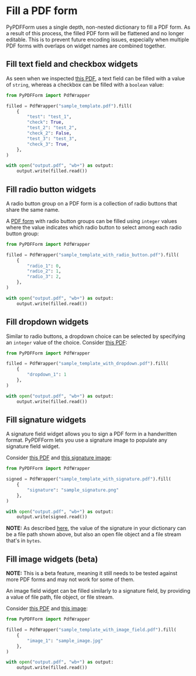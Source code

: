 # Fill a PDF form

PyPDFForm uses a single depth, non-nested dictionary to fill a PDF form. As a result of this process, the filled 
PDF form will be flattened and no longer editable. This is to prevent future encoding issues, especially when 
multiple PDF forms with overlaps on widget names are combined together.

## Fill text field and checkbox widgets

As seen when we 
inspected [this PDF](https://github.com/chinapandaman/PyPDFForm/raw/master/pdf_samples/sample_template.pdf), a text 
field can be filled with a value of `string`, whereas a checkbox can be filled with a `boolean` value:

```python
from PyPDFForm import PdfWrapper

filled = PdfWrapper("sample_template.pdf").fill(
    {
        "test": "test_1",
        "check": True,
        "test_2": "test_2",
        "check_2": False,
        "test_3": "test_3",
        "check_3": True,
    },
)

with open("output.pdf", "wb+") as output:
    output.write(filled.read())
```

## Fill radio button widgets

A radio button group on a PDF form is a collection of radio buttons that share the same name.

A [PDF form](https://github.com/chinapandaman/PyPDFForm/raw/master/pdf_samples/sample_template_with_radio_button.pdf) 
with radio button groups can be filled using `integer` values where the value indicates which radio button to select 
among each radio button group:

```python
from PyPDFForm import PdfWrapper

filled = PdfWrapper("sample_template_with_radio_button.pdf").fill(
    {
        "radio_1": 0,
        "radio_2": 1,
        "radio_3": 2,
    },
)

with open("output.pdf", "wb+") as output:
    output.write(filled.read())
```

## Fill dropdown widgets

Similar to radio buttons, a dropdown choice can be selected by specifying an `integer` value of the choice. Consider 
[this PDF](https://github.com/chinapandaman/PyPDFForm/raw/master/pdf_samples/dropdown/sample_template_with_dropdown.pdf):

```python
from PyPDFForm import PdfWrapper

filled = PdfWrapper("sample_template_with_dropdown.pdf").fill(
    {
        "dropdown_1": 1
    },
)

with open("output.pdf", "wb+") as output:
    output.write(filled.read())
```

## Fill signature widgets

A signature field widget allows you to sign a PDF form in a handwritten format. PyPDFForm lets you use a signature image to populate 
any signature field widget.

Consider [this PDF](https://github.com/chinapandaman/PyPDFForm/raw/master/pdf_samples/signature/sample_template_with_signature.pdf) 
and [this signature image](https://github.com/chinapandaman/PyPDFForm/raw/master/image_samples/sample_signature.png):

```python
from PyPDFForm import PdfWrapper

signed = PdfWrapper("sample_template_with_signature.pdf").fill(
    {
        "signature": "sample_signature.png"
    },
)

with open("output.pdf", "wb+") as output:
    output.write(signed.read())
```

**NOTE:** As described [here](install.md/#create-a-pdf-wrapper), the value of the signature in your dictionary can be 
a file path shown above, but also an open file object and a file stream that's in `bytes`.

## Fill image widgets (beta)

**NOTE:** This is a beta feature, meaning it still needs to be tested against more PDF forms and may not work for 
some of them.

An image field widget can be filled similarly to a signature field, by providing a value of file path, file object, or 
file stream.

Consider [this PDF](https://github.com/chinapandaman/PyPDFForm/raw/master/pdf_samples/sample_template_with_image_field.pdf) 
and [this image](https://github.com/chinapandaman/PyPDFForm/raw/master/image_samples/sample_image.jpg):

```python
from PyPDFForm import PdfWrapper

filled = PdfWrapper("sample_template_with_image_field.pdf").fill(
    {
        "image_1": "sample_image.jpg"
    },
)

with open("output.pdf", "wb+") as output:
    output.write(filled.read())
```
